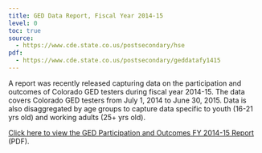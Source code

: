 ```yaml
---
title: GED Data Report, Fiscal Year 2014-15
level: 0
toc: true
source:
  - https://www.cde.state.co.us/postsecondary/hse
pdf:
  - https://www.cde.state.co.us/postsecondary/geddatafy1415
---
```

A report was recently released capturing data on the participation and outcomes of Colorado GED testers during fiscal year 2014-15. The data covers Colorado GED testers from July 1, 2014 to June 30, 2015. Data is also disaggregated by age groups to capture data specific to youth (16-21 yrs old) and working adults (25+ yrs old).

[Click here to view the GED Participation and Outcomes FY 2014-15 Report](https://www.cde.state.co.us/postsecondary/geddatafy1415) (PDF).
